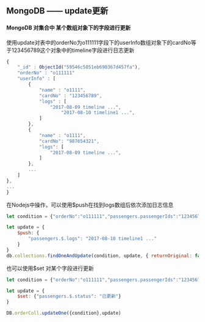 ## MongoDB —— update更新

#### MongoDB 对集合中 某个数组对象下的字段进行更新

使用update对表中的orderNo为o111111字段下的userInfo数组对象下的cardNo等于123456789这个对象中的timeline字段进行日志更新

```javascript
{
	"_id" : ObjectId("59546c5051eb690367d457fa"),
	"orderNo" : "o111111"
	"userInfo" : [
		{
			"name" : "o1111",
			"cardNo" : "123456789",
			"logs" : [
				"2017-08-09 timeline ...",
        			"2017-08-10 timeline1 ...",
			]
		},
		{
			"name" : "o1111",
			"cardNo": "987654321",
			"logs": [
				"2017-08-09 timeline ...",
			]
		},
		...
	]
},
...
}
```
在Nodejs中操作，可以使用$push在找到logs数组后依次添加日志信息
```javascript
let condition = {"orderNo":"o111111","passengers.passengerIds":"123456789"}

let update = {
	$push: {
		"passengers.$.logs": "2017-08-10 timeline1 ..."
	}
}
db.collections.findOneAndUpdate(condition, update, { returnOriginal: false })
```
也可以使用$set 对某个字段进行更新
```javascript
let condition = {"orderNo":"o111111","passengers.passengerIds":"123456789"}

let update = {
	$set: {"passengers.$.status": "已更新"}
}

DB.orderColl.updateOne({condition},update)
```
